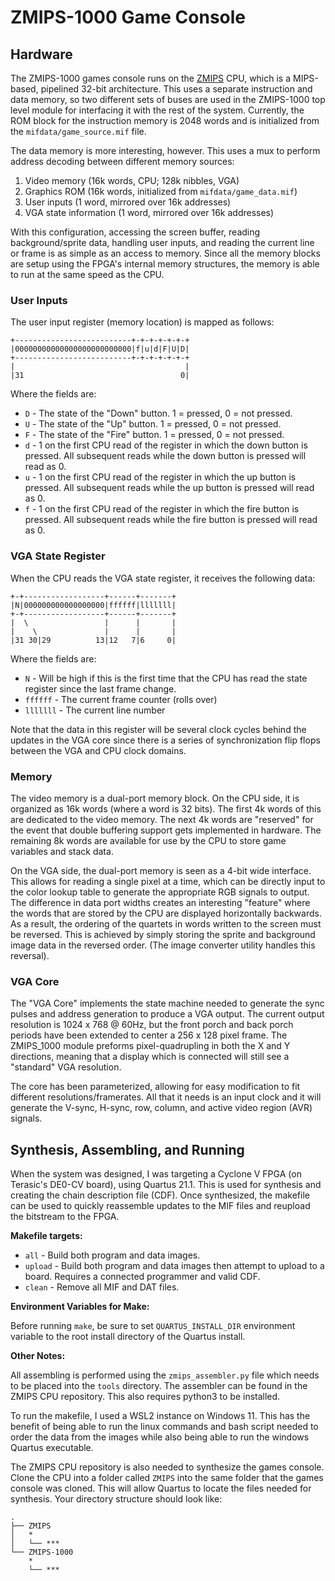 # ZMIPS-1000 Game Console

## Hardware

The ZMIPS-1000 games console runs on the [ZMIPS](https://github.com/ElectronicsTinkerer/zmips-cpu) CPU, which is a MIPS-based, pipelined 32-bit architecture. This uses a separate instruction and data memory, so two different sets of buses are used in the ZMIPS-1000 top level module for interfacing it with the rest of the system. Currently, the ROM block for the instruction memory is 2048 words and is initialized from the `mifdata/game_source.mif` file.

The data memory is more interesting, however. This uses a mux to perform address decoding between different memory sources:
1. Video memory (16k words, CPU; 128k nibbles, VGA)
2. Graphics ROM (16k words, initialized from `mifdata/game_data.mif`)
3. User inputs (1 word, mirrored over 16k addresses)
4. VGA state information (1 word, mirrored over 16k addresses)

With this configuration, accessing the screen buffer, reading background/sprite data, handling user inputs, and reading the current line or frame is as simple as an access to memory. Since all the memory blocks are setup using the FPGA's internal memory structures, the memory is able to run at the same speed as the CPU.

### User Inputs

The user input register (memory location) is mapped as follows:

```
+--------------------------+-+-+-+-+-+-+
|00000000000000000000000000|f|u|d|F|U|D|
+--------------------------+-+-+-+-+-+-+
|                                      |
|31                                   0|
```

Where the fields are:

* `D` - The state of the "Down" button. 1 = pressed, 0 = not pressed.
* `U` - The state of the "Up" button. 1 = pressed, 0 = not pressed.
* `F` - The state of the "Fire" button. 1 = pressed, 0 = not pressed.
* `d` - 1 on the first CPU read of the register in which the down button is pressed. All subsequent reads while the down button is pressed will read as 0.
* `u` - 1 on the first CPU read of the register in which the up button is pressed. All subsequent reads while the up button is pressed will read as 0.
* `f` - 1 on the first CPU read of the register in which the fire button is pressed. All subsequent reads while the fire button is pressed will read as 0.

### VGA State Register

When the CPU reads the VGA state register, it receives the following data:

```
+-+------------------+------+-------+
|N|000000000000000000|ffffff|lllllll|
+-+------------------+------+-------+
|  \                 |      |       |
|    \               |      |       |
|31 30|29          13|12   7|6     0|
```

Where the fields are:

* `N` - Will be high if this is the first time that the CPU has read the state register since the last frame change.
* `ffffff` - The current frame counter (rolls over)
* `lllllll` - The current line number

Note that the data in this register will be several clock cycles behind the updates in the VGA core since there is a series of synchronization flip flops between the VGA and CPU clock domains.

### Memory

The video memory is a dual-port memory block. On the CPU side, it is organized as 16k words (where a word is 32 bits). The first 4k words of this are dedicated to the video memory. The next 4k words are "reserved" for the event that double buffering support gets implemented in hardware. The remaining 8k words are available for use by the CPU to store game variables and stack data.

On the VGA side, the dual-port memory is seen as a 4-bit wide interface. This allows for reading a single pixel at a time, which can be directly input to the color lookup table to generate the appropriate RGB signals to output. The difference in data port widths creates an interesting "feature" where the words that are stored by the CPU are displayed horizontally backwards. As a result, the ordering of the quartets in words  written to the screen must be reversed. This is achieved by simply storing the sprite and background image data in the reversed order. (The image converter utility handles this reversal).

### VGA Core

The "VGA Core" implements the state machine needed to generate the sync pulses and address generation to produce a VGA output. The current output resolution is 1024 x 768 @ 60Hz, but the front porch and back porch periods have been extended to center a 256 x 128 pixel frame. The ZMIPS_1000 module preforms pixel-quadrupling in both the X and Y directions, meaning that a display which is connected will still see a "standard" VGA resolution.

The core has been parameterized, allowing for easy modification to fit different resolutions/framerates. All that it needs is an input clock and it will generate the V-sync, H-sync, row, column, and active video region (AVR) signals.

## Synthesis, Assembling, and Running

When the system was designed, I was targeting a Cyclone V FPGA (on Terasic's DE0-CV board), using Quartus 21.1. This is used for synthesis and creating the chain description file (CDF). Once synthesized, the makefile can be used to quickly reassemble updates to the MIF files and reupload the bitstream to the FPGA. 

**Makefile targets:**

* `all` - Build both program and data images.
* `upload` - Build both program and data images then attempt to upload to a board. Requires a connected programmer and valid CDF.
* `clean` - Remove all MIF and DAT files.

**Environment Variables for Make:**

Before running `make`, be sure to set `QUARTUS_INSTALL_DIR` environment variable to the root install directory of the Quartus install.

**Other Notes:**

All assembling is performed using the `zmips_assembler.py` file which needs to be placed into the `tools` directory. The assembler can be found in the ZMIPS CPU repository. This also requires python3 to be installed.

To run the makefile, I used a WSL2 instance on Windows 11. This has the benefit of being able to run the linux commands and bash script needed to order the data from the images while also being able to run the windows Quartus executable.

The ZMIPS CPU repository is also needed to synthesize the games console. Clone the CPU into a folder called `ZMIPS` into the same folder that the games console was cloned. This will allow Quartus to locate the files needed for synthesis. Your directory structure should look like:

```
.
├── ZMIPS
│   *
│   └── ***
└── ZMIPS-1000
    *
    └── ***
```


